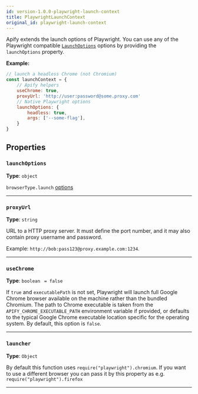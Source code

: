 ```yaml
---
id: version-1.0.0-playwright-launch-context
title: PlaywrightLaunchContext
original_id: playwright-launch-context
---
```


<a name="playwrightlaunchcontext"></a>

Apify extends the launch options of Playwright. You can use any of the Playwright compatible
[`LaunchOptions`](https://playwright.dev/docs/api/class-browsertype#browsertypelaunchoptions) options by providing the `launchOptions` property.

**Example:**

```js
// launch a headless Chrome (not Chromium)
const launchContext = {
    // Apify helpers
    useChrome: true,
    proxyUrl: 'http://user:password@some.proxy.com'
    // Native Playwright options
    launchOptions: {
        headless: true,
        args: ['--some-flag'],
    }
}
```

## Properties

### `launchOptions`

**Type**: `object`

`browserType.launch` [options](https://playwright.dev/docs/api/class-browsertype?_highlight=launch#browsertypelaunchoptions)

---

### `proxyUrl`

**Type**: `string`

URL to a HTTP proxy server. It must define the port number, and it may also contain proxy username and password.

Example: `http://bob:pass123@proxy.example.com:1234`.

---

### `useChrome`

**Type**: `boolean` <code> = false</code>

If `true` and `executablePath` is not set, Playwright will launch full Google Chrome browser available on the machine rather than the bundled
Chromium. The path to Chrome executable is taken from the `APIFY_CHROME_EXECUTABLE_PATH` environment variable if provided, or defaults to the typical
Google Chrome executable location specific for the operating system. By default, this option is `false`.

---

### `launcher`

**Type**: `Object`

By default this function uses `require("playwright").chromium`. If you want to use a different browser you can pass it by this property as e.g.
`require("playwright").firefox`

---

